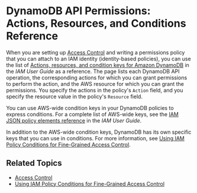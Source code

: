 # DynamoDB API Permissions: Actions, Resources, and Conditions Reference<a name="api-permissions-reference"></a>

When you are setting up [Access Control](authentication-and-access-control.md#access-control) and writing a permissions policy that you can attach to an IAM identity \(identity\-based policies\), you can use the list of [Actions, resources, and condition keys for Amazon DynamoDB](https://docs.aws.amazon.com/service-authorization/latest/reference/list_amazondynamodb.html) in the *IAM User Guide* as a reference\. The page lists each DynamoDB API operation, the corresponding actions for which you can grant permissions to perform the action, and the AWS resource for which you can grant the permissions\. You specify the actions in the policy's `Action` field, and you specify the resource value in the policy's `Resource` field\.

You can use AWS\-wide condition keys in your DynamoDB policies to express conditions\. For a complete list of AWS\-wide keys, see the [IAM JSON policy elements reference](https://docs.aws.amazon.com/IAM/latest/UserGuide/reference_policies_elements.html#AvailableKeys) in the *IAM User Guide*\.

In addition to the AWS\-wide condition keys, DynamoDB has its own specific keys that you can use in conditions\. For more information, see [Using IAM Policy Conditions for Fine\-Grained Access Control](specifying-conditions.md)\.

## Related Topics<a name="w615aac28c15b9c17c11"></a>
+ [Access Control](authentication-and-access-control.md#access-control)
+ [Using IAM Policy Conditions for Fine\-Grained Access Control](specifying-conditions.md)